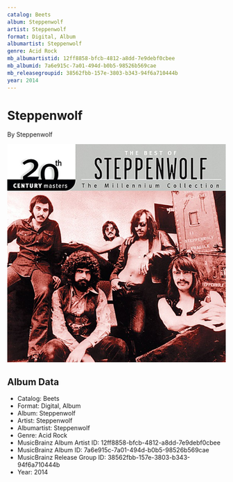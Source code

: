 ```yaml
---
catalog: Beets
album: Steppenwolf
artist: Steppenwolf
format: Digital, Album
albumartist: Steppenwolf
genre: Acid Rock
mb_albumartistid: 12ff8858-bfcb-4812-a8dd-7e9debf0cbee
mb_albumid: 7a6e915c-7a01-494d-b0b5-98526b569cae
mb_releasegroupid: 38562fbb-157e-3803-b343-94f6a710444b
year: 2014
---
```


# Steppenwolf

By Steppenwolf

![](../../assets/beetscovers/Steppenwolf-Steppenwolf.jpg)

## Album Data

- Catalog: Beets
- Format: Digital, Album
- Album: Steppenwolf
- Artist: Steppenwolf
- Albumartist: Steppenwolf
- Genre: Acid Rock
- MusicBrainz Album Artist ID: 12ff8858-bfcb-4812-a8dd-7e9debf0cbee
- MusicBrainz Album ID: 7a6e915c-7a01-494d-b0b5-98526b569cae
- MusicBrainz Release Group ID: 38562fbb-157e-3803-b343-94f6a710444b
- Year: 2014

